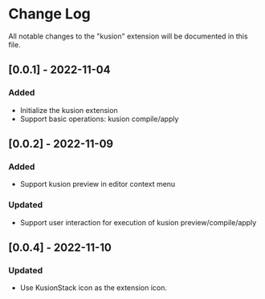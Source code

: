 # Change Log

All notable changes to the "kusion" extension will be documented in this file.

## [0.0.1] - 2022-11-04

### Added

- Initialize the kusion extension
- Support basic operations: kusion compile/apply

## [0.0.2] - 2022-11-09

### Added

- Support kusion preview in editor context menu

### Updated

- Support user interaction for execution of kusion preview/compile/apply

## [0.0.4] - 2022-11-10

### Updated

- Use KusionStack icon as the extension icon.